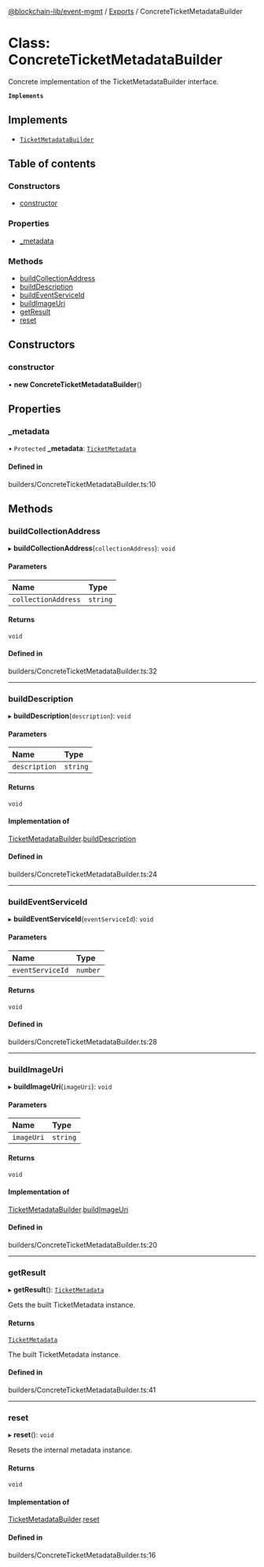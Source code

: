 [@blockchain-lib/event-mgmt](../README.md) / [Exports](../modules.md) / ConcreteTicketMetadataBuilder

# Class: ConcreteTicketMetadataBuilder

Concrete implementation of the TicketMetadataBuilder interface.

**`Implements`**

## Implements

- [`TicketMetadataBuilder`](../interfaces/TicketMetadataBuilder.md)

## Table of contents

### Constructors

- [constructor](ConcreteTicketMetadataBuilder.md#constructor)

### Properties

- [\_metadata](ConcreteTicketMetadataBuilder.md#_metadata)

### Methods

- [buildCollectionAddress](ConcreteTicketMetadataBuilder.md#buildcollectionaddress)
- [buildDescription](ConcreteTicketMetadataBuilder.md#builddescription)
- [buildEventServiceId](ConcreteTicketMetadataBuilder.md#buildeventserviceid)
- [buildImageUri](ConcreteTicketMetadataBuilder.md#buildimageuri)
- [getResult](ConcreteTicketMetadataBuilder.md#getresult)
- [reset](ConcreteTicketMetadataBuilder.md#reset)

## Constructors

### constructor

• **new ConcreteTicketMetadataBuilder**()

## Properties

### \_metadata

• `Protected` **\_metadata**: [`TicketMetadata`](TicketMetadata.md)

#### Defined in

builders/ConcreteTicketMetadataBuilder.ts:10

## Methods

### buildCollectionAddress

▸ **buildCollectionAddress**(`collectionAddress`): `void`

#### Parameters

| Name | Type |
| :------ | :------ |
| `collectionAddress` | `string` |

#### Returns

`void`

#### Defined in

builders/ConcreteTicketMetadataBuilder.ts:32

___

### buildDescription

▸ **buildDescription**(`description`): `void`

#### Parameters

| Name | Type |
| :------ | :------ |
| `description` | `string` |

#### Returns

`void`

#### Implementation of

[TicketMetadataBuilder](../interfaces/TicketMetadataBuilder.md).[buildDescription](../interfaces/TicketMetadataBuilder.md#builddescription)

#### Defined in

builders/ConcreteTicketMetadataBuilder.ts:24

___

### buildEventServiceId

▸ **buildEventServiceId**(`eventServiceId`): `void`

#### Parameters

| Name | Type |
| :------ | :------ |
| `eventServiceId` | `number` |

#### Returns

`void`

#### Defined in

builders/ConcreteTicketMetadataBuilder.ts:28

___

### buildImageUri

▸ **buildImageUri**(`imageUri`): `void`

#### Parameters

| Name | Type |
| :------ | :------ |
| `imageUri` | `string` |

#### Returns

`void`

#### Implementation of

[TicketMetadataBuilder](../interfaces/TicketMetadataBuilder.md).[buildImageUri](../interfaces/TicketMetadataBuilder.md#buildimageuri)

#### Defined in

builders/ConcreteTicketMetadataBuilder.ts:20

___

### getResult

▸ **getResult**(): [`TicketMetadata`](TicketMetadata.md)

Gets the built TicketMetadata instance.

#### Returns

[`TicketMetadata`](TicketMetadata.md)

The built TicketMetadata instance.

#### Defined in

builders/ConcreteTicketMetadataBuilder.ts:41

___

### reset

▸ **reset**(): `void`

Resets the internal metadata instance.

#### Returns

`void`

#### Implementation of

[TicketMetadataBuilder](../interfaces/TicketMetadataBuilder.md).[reset](../interfaces/TicketMetadataBuilder.md#reset)

#### Defined in

builders/ConcreteTicketMetadataBuilder.ts:16
